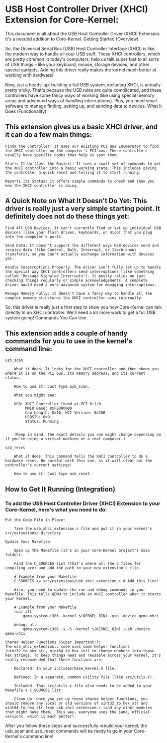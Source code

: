 # USB Host Controller Driver (XHCI) Extension for Core-Kernel:

This document is all about the USB Host Controller Driver (XHCI) Extension. It's a needed addition to Core-Kernel.
Getting Started (Overview)

So, the Universal Serial Bus (USB) Host Controller Interface (XHCI) is like the modern way to handle all your USB stuff. These XHCI controllers, which are pretty common in today's computers, help us talk super fast to all sorts of USB things – like your keyboard, mouse, storage devices, and other special gadgets. Adding this driver really makes the kernel much better at working with hardware!

Now, just a heads-up: building a full USB system, including XHCI, is actually pretty tricky. That's because the USB rules are quite complicated, and these controllers have some fancy ways of working (like using special memory areas and advanced ways of handling interruptions). Plus, you need smart software to manage finding, setting up, and sending data to devices.
What It Does (Functionality)

## This extension gives us a basic XHCI driver, and it can do a few main things:

    Finds the Controller: It uses our existing PCI Bus Enumerator to find the XHCI controller on the computer's PCI bus. These controllers usually have specific codes that help us spot them.

    Starts It Up (Just the Basics): It runs a small set of commands to get the XHCI controller into a basic working state. This includes giving the controller a quick reset and telling it to start running.

    Reports Its Status: It offers simple commands to check and show you how the XHCI controller is doing.

## A Quick Note on What It Doesn't Do Yet: This driver is really just a very simple starting point. It definitely does not do these things yet:

    Find All USB Devices: It can't currently find or set up individual USB devices (like your flash drives, keyboards, or mice) that you plug into the computer's ports.

    Send Data: It doesn't support the different ways USB devices send and receive data (like Control, Bulk, Interrupt, or Isochronous transfers), so you can't actually exchange information with devices yet.

    Handle Interruptions Properly: The driver isn't fully set up to handle the special way XHCI controllers send interruptions (like something called "Message Signaled Interrupts"). It mostly relies on just checking things regularly or simple acknowledgements. A complete driver would need a more advanced system for managing interruptions.

    Manage Memory Fully: It doesn't have a fancy way to handle all the complex memory structures the XHCI controller uses internally.

So, this driver is really just a first step to show you how Core-Kernel can talk directly to an XHCI controller. We'll need a lot more work to get a full USB system going!
Commands You Can Use

## This extension adds a couple of handy commands for you to use in the kernel's command line:

    usb_scan

        What it does: It looks for the XHCI controller and then shows you where it is on the PCI bus, its memory address, and its current status.

        How to use it: Just type usb_scan.

        What you might see:

        USB: XHCI Controller found at PCI 0:1:0.
             MMIO Base: 0xFED00000
             Cap Length: 0x10, HCI Version: 0x100
             USBSTS: 0x0
             Status: Running


        (Keep in mind, the exact details you see might change depending on if you're using a virtual machine or a real computer.)

    usb_reset

        What it does: This command tells the XHCI controller to do a hardware reset. Be careful with this one, as it will clear out the controller's current settings!

        How to use it: Just type usb_reset.

## How to Get It Running (Integration)

### To add the USB Host Controller Driver (XHCI) Extension to your Core-Kernel, here's what you need to do:

    Put the Code File in Place:

        Take the usb_xhci_extension.c file and put it in your kernel's src/extensions/ directory.

    Update Your Makefile:

        Open up the Makefile (it's in your Core-Kernel project's main folder).

        Find the C_SOURCES list (that's where all the C files for compiling are) and add the path to your new extension's file.

        # Example from your Makefile
        C_SOURCES += src/extensions/usb_xhci_extension.c # Add this line!

        Also, you need to update the run and debug commands in your Makefile. This tells QEMU to include an XHCI controller when it starts your kernel.

        # Example from your Makefile
        run: all
        	qemu-system-i386 -kernel $(KERNEL_BIN) -usb -device qemu-xhci

        debug: all
        	qemu-system-i386 -s -S -kernel $(KERNEL_BIN) -usb -device qemu-xhci

    Shared Helper Functions (Super Important!):
    The usb_xhci_extension.c code uses some helper functions (uint32_to_hex_str, uint64_to_hex_str) to change numbers into those hex strings. To keep things neat and reusable across your kernel, it's really recommended that these functions are:

        Declared: In your includes/base_kernel.h file.

        Defined: In a separate, common utility file (like src/utils.c).

        Included: That src/utils.c file also needs to be added to your Makefile's C_SOURCES list.

        Clean Up: Once you set up these shared helper functions, you should remove any local or old versions of uint32_to_hex_str and uint64_to_hex_str from usb_xhci_extension.c (and any other modules that might have them). This way, everyone uses the same, official versions, which is much better!

After you follow these steps and successfully rebuild your kernel, the usb_scan and usb_reset commands will be ready to go in your Core-Kernel's command line!
